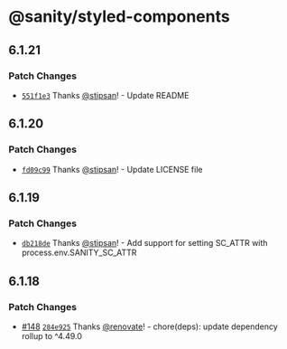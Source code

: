 # @sanity/styled-components

## 6.1.21

### Patch Changes

- [`551f1e3`](https://github.com/sanity-io/styled-components-last-resort/commit/551f1e3af2c295986fbe63cfd7af5c8ccf3c172e) Thanks [@stipsan](https://github.com/stipsan)! - Update README

## 6.1.20

### Patch Changes

- [`fd09c99`](https://github.com/sanity-io/styled-components-last-resort/commit/fd09c99ad1d76e872bb619da94d20f6cd8a1a928) Thanks [@stipsan](https://github.com/stipsan)! - Update LICENSE file

## 6.1.19

### Patch Changes

- [`db218de`](https://github.com/sanity-io/styled-components-last-resort/commit/db218de8d95a927da1f8fbd250f3804a76040f38) Thanks [@stipsan](https://github.com/stipsan)! - Add support for setting SC_ATTR with process.env.SANITY_SC_ATTR

## 6.1.18

### Patch Changes

- [#148](https://github.com/sanity-io/styled-components-last-resort/pull/148) [`284e925`](https://github.com/sanity-io/styled-components-last-resort/commit/284e9257a3073e9afca12adea632feafadca7b01) Thanks [@renovate](https://github.com/apps/renovate)! - chore(deps): update dependency rollup to ^4.49.0

